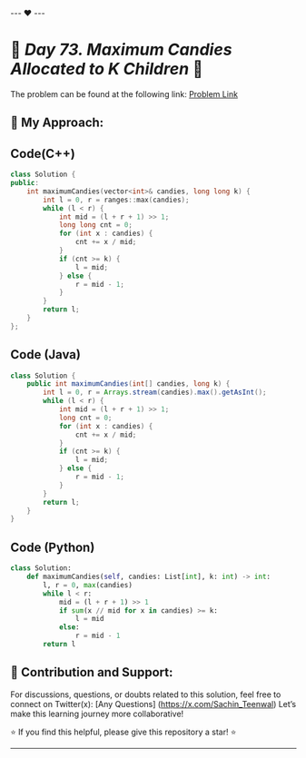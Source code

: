 --- ❤️ ---

# 🚀 _Day 73. Maximum Candies Allocated to K Children_ 🧠


The problem can be found at the following link: [Problem Link](https://leetcode.com/problems/maximum-candies-allocated-to-k-children/)

## 🎯 **My Approach:**


## Code(C++)
```cpp
class Solution {
public:
    int maximumCandies(vector<int>& candies, long long k) {
        int l = 0, r = ranges::max(candies);
        while (l < r) {
            int mid = (l + r + 1) >> 1;
            long long cnt = 0;
            for (int x : candies) {
                cnt += x / mid;
            }
            if (cnt >= k) {
                l = mid;
            } else {
                r = mid - 1;
            }
        }
        return l;
    }
};
```

## Code (Java)

```java
class Solution {
    public int maximumCandies(int[] candies, long k) {
        int l = 0, r = Arrays.stream(candies).max().getAsInt();
        while (l < r) {
            int mid = (l + r + 1) >> 1;
            long cnt = 0;
            for (int x : candies) {
                cnt += x / mid;
            }
            if (cnt >= k) {
                l = mid;
            } else {
                r = mid - 1;
            }
        }
        return l;
    }
}
```

## Code (Python)

```python
class Solution:
    def maximumCandies(self, candies: List[int], k: int) -> int:
        l, r = 0, max(candies)
        while l < r:
            mid = (l + r + 1) >> 1
            if sum(x // mid for x in candies) >= k:
                l = mid
            else:
                r = mid - 1
        return l
```



## 🎯 **Contribution and Support:**

For discussions, questions, or doubts related to this solution, feel free to connect on Twitter(x): [Any Questions] (https://x.com/Sachin_Teenwal) Let’s make this learning journey more collaborative!

⭐ If you find this helpful, please give this repository a star! ⭐

---
